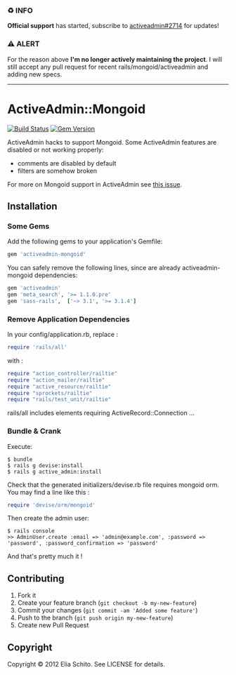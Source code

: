 ### ♻️ INFO

**Official support** has started, subscribe to [activeadmin#2714](https://github.com/activeadmin/activeadmin/issues/2714) for updates!

### ⚠️ ALERT

For the reason above **I'm no longer actively maintaining the project**. I will still accept any pull request for recent rails/mongoid/activeadmin and adding new specs.

---

# ActiveAdmin::Mongoid

[![Build Status](https://secure.travis-ci.org/elia/activeadmin-mongoid.svg?branch=master)](http://travis-ci.org/elia/activeadmin-mongoid)
[![Gem Version](https://badge.fury.io/rb/activeadmin-mongoid.svg)](http://badge.fury.io/rb/activeadmin-mongoid)


ActiveAdmin hacks to support Mongoid.
Some ActiveAdmin features are disabled or not working properly:

- comments are disabled by default
- filters are somehow broken

For more on Mongoid support in ActiveAdmin see [this issue](https://github.com/gregbell/active_admin/issues/26).

## Installation

### Some Gems
Add the following gems to your application's Gemfile:

```ruby
gem 'activeadmin-mongoid'
```

You can safely remove the following lines, since are already activeadmin-mongoid dependencies:

```ruby
gem 'activeadmin'
gem 'meta_search', '>= 1.1.0.pre'
gem 'sass-rails',  ['~> 3.1', '>= 3.1.4']
```

### Remove Application Dependencies
In your config/application.rb, replace :

```ruby
require 'rails/all'
```

with :

```ruby
require "action_controller/railtie"
require "action_mailer/railtie"
require "active_resource/railtie"
require "sprockets/railtie"
require "rails/test_unit/railtie"
```

rails/all includes elements requiring ActiveRecord::Connection ...

### Bundle & Crank

Execute:

    $ bundle
    $ rails g devise:install
    $ rails g active_admin:install

Check that the generated initializers/devise.rb file requires mongoid orm.
You may find a line like this :

```ruby
require 'devise/orm/mongoid'
```

Then create the admin user:

    $ rails console
    >> AdminUser.create :email => 'admin@example.com', :password => 'password', :password_confirmation => 'password'

And that's pretty much it !

## Contributing

1. Fork it
2. Create your feature branch (`git checkout -b my-new-feature`)
3. Commit your changes (`git commit -am 'Added some feature'`)
4. Push to the branch (`git push origin my-new-feature`)
5. Create new Pull Request

## Copyright

Copyright © 2012 Elia Schito. See LICENSE for details.
